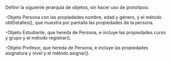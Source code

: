 Definir la siguiente jerarquía de objetos, sin hacer uso de prototipos:

-Objeto Persona con las propiedades nombre, edad y género, y el método obtDetalles(), que muestra por pantalla las propiedades de la persona.

-Objeto Estudiante, que hereda de Persona, e incluye las propiedades curso y grupo y el método registrar().

-Objeto Profesor, que hereda de Persona, e incluye las propiedades asignatura y nivel y el método asignar().

